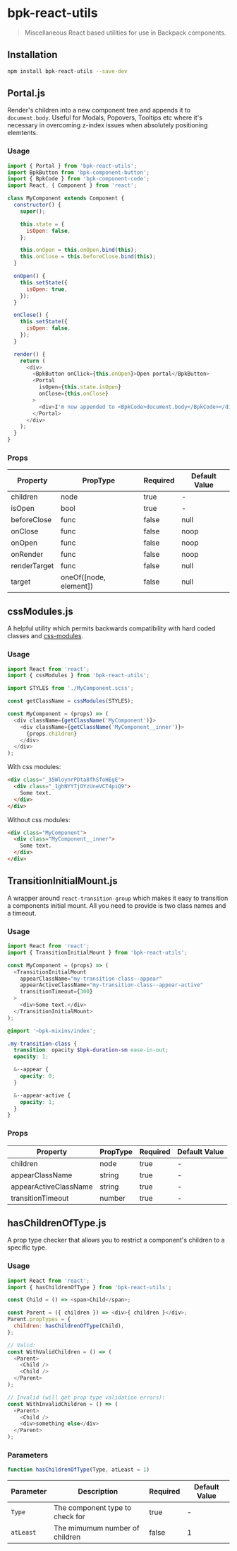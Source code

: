 # bpk-react-utils

> Miscellaneous React based utilities for use in Backpack components.

## Installation

```sh
npm install bpk-react-utils --save-dev
```

## Portal.js

Render's children into a new component tree and appends it to `document.body`. Useful for Modals, Popovers, Tooltips etc where
it's necessary in overcoming z-index issues when absolutely positioning elemtents.

### Usage

```js
import { Portal } from 'bpk-react-utils';
import BpkButton from 'bpk-component-button';
import { BpkCode } from 'bpk-component-code';
import React, { Component } from 'react';

class MyComponent extends Component {
  constructor() {
    super();

    this.state = {
      isOpen: false,
    };

    this.onOpen = this.onOpen.bind(this);
    this.onClose = this.beforeClose.bind(this);
  }

  onOpen() {
    this.setState({
      isOpen: true,
    });
  }

  onClose() {
    this.setState({
      isOpen: false,
    });
  }

  render() {
    return (
      <div>
        <BpkButton onClick={this.onOpen}>Open portal</BpkButton>
        <Portal
          isOpen={this.state.isOpen}
          onClose={this.onClose}
        >
          <div>I'm now appended to <BpkCode>document.body</BpkCode></div>
        </Portal>
      </div>
    );
  }
}
```

### Props

| Property     | PropType               | Required | Default Value |
| ------------ | ---------------------- | -------- | ------------- |
| children     | node                   | true     | -             |
| isOpen       | bool                   | true     | -             |
| beforeClose  | func                   | false    | null          |
| onClose      | func                   | false    | noop          |
| onOpen       | func                   | false    | noop          |
| onRender     | func                   | false    | noop          |
| renderTarget | func                   | false    | null          |
| target       | oneOf([node, element]) | false    | null          |

## cssModules.js

A helpful utility which permits backwards compatibility with hard coded classes and [css-modules](https://github.com/css-modules/css-modules).

### Usage

```js
import React from 'react';
import { cssModules } from 'bpk-react-utils';

import STYLES from './MyComponent.scss';

const getClassName = cssModules(STYLES);

const MyComponent = (props) => (
  <div className={getClassName('MyComponent')}>
    <div className={getClassName('MyComponent__inner')}>
      {props.children}
    </div>
  </div>
);
```

With css modules:

```html
<div class="_35WloynrPDta8fhSfoHEgE">
  <div class="_1ghNYY7jOYzUneVCT4piQ9">
    Some text.
  </div>
</div>
```

Without css modules:

```html
<div class="MyComponent">
  <div class="MyComponent__inner">
    Some text.
  </div>
</div>
```

## TransitionInitialMount.js

A wrapper around `react-transition-group` which makes it easy to transition a
components initial mount. All you need to provide is two class names and a timeout.

### Usage

```js
import React from 'react';
import { TransitionInitialMount } from 'bpk-react-utils';

const MyComponent = (props) => (
  <TransitionInitialMount
    appearClassName="my-transition-class--appear"
    appearActiveClassName="my-transition-class--appear-active"
    transitionTimeout={300}
  >
    <div>Some text.</div>
  </TransitionInitialMount>
);
```

```scss
@import '~bpk-mixins/index';

.my-transition-class {
  transition: opacity $bpk-duration-sm ease-in-out;
  opacity: 1;

  &--appear {
    opacity: 0;
  }

  &--appear-active {
    opacity: 1;
  }
}
```

### Props

| Property              | PropType | Required | Default Value |
| --------------------- | -------- | -------- | ------------- |
| children              | node     | true     | -             |
| appearClassName       | string   | true     | -             |
| appearActiveClassName | string   | true     | -             |
| transitionTimeout     | number   | true     | -             |

## hasChildrenOfType.js

A prop type checker that allows you to restrict a component's children to a specific type.

### Usage

```js
import React from 'react';
import { hasChildrenOfType } from 'bpk-react-utils';

const Child = () => <span>Child</span>;

const Parent = ({ children }) => <div>{ children }</div>;
Parent.propTypes = {
  children: hasChildrenOfType(Child),
};

// Valid:
const WithValidChildren = () => (
  <Parent>
    <Child />
    <Child />
  </Parent>
);

// Invalid (will get prop type validation errors):
const WithInvalidChildren = () => (
  <Parent>
    <Child />
    <div>something else</div>
  </Parent>
);
```

### Parameters

```js
function hasChildrenOfType(Type, atLeast = 1)
```

| Parameter  | Description                     | Required | Default Value |
| ---------- | ------------------------------- | -------- | ------------- |
| `Type`     | The component type to check for | true     | -             |
| `atLeast`  | The mimumum number of children  | false    | 1             |
